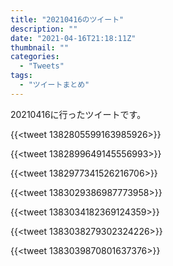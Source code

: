 ```yaml
---
title: "20210416のツイート"
description: ""
date: "2021-04-16T21:18:11Z"
thumbnail: ""
categories:
  - "Tweets"
tags:
  - "ツイートまとめ"
---
```

20210416に行ったツイートです。
<!--more-->
{{<tweet 1382805599163985926>}}

{{<tweet 1382899649145556993>}}

{{<tweet 1382977341526216706>}}

{{<tweet 1383029386987773958>}}

{{<tweet 1383034182369124359>}}

{{<tweet 1383038279302324226>}}

{{<tweet 1383039870801637376>}}

